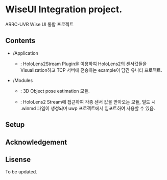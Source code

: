 # WiseUI Integration project.
ARRC-UVR Wise UI 통합 프로젝트

## Contents

- /Application
  - [HoloLens2StreamTCPTestUnity]: https://github.com/IkbeomJeon/WiseUI/tree/master/Applications/HoloLens2StreamTCPTestUnity

    : HoloLens2Stream Plugin을 이용하여 HoloLens2의 센서값들을  Visualization하고 TCP 서버에 전송하는 example이 담긴 유니티 프로젝트.
  
  
  
- /Modules

  - [ARRCObjectron]: https://gitlab.com/IkbeomJeon/arrcobjectron

    : 3D Object pose estimation 모듈.
  
  - [HoloLens2Stream]: https://github.com/IkbeomJeon/HoloLens2Stream
  
    : HoloLens2 Stream에 접근하여 각종 센서 값을 받아오는 모듈, 빌드 시 .winmd  파일이 생성되며 uwp 프로젝트에서 임포트하여 사용할 수 있음.

## Setup



## Acknowledgement



## Lisense

To be updated.



